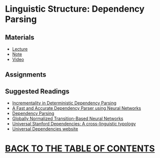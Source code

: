 # Linguistic Structure: Dependency Parsing

## Materials

* [Lecture]()
* [Note]() 
* [Video](https://www.youtube.com/watch?v=nC9_RfjYwqA&list=PLoROMvodv4rOhcuXMZkNm7j3fVwBBY42z&index=5)

## Assignments

## Suggested Readings

* [Incrementality in Deterministic Dependency Parsing]()
* [A Fast and Accurate Dependency Parser using Neural Networks]()
* [Dependency Parsing](https://www.morganclaypool.com/doi/abs/10.2200/S00169ED1V01Y200901HLT002)
* [Globally Normalized Transition-Based Neural Networks]()
* [Universal Stanford Dependencies: A cross-linguistic typology]()
* [Universal Dependencies website](https://universaldependencies.org/)


# [BACK TO THE TABLE OF CONTENTS](https://github.com/robertlakatos/natural-language-processing/blob/master/README.md)